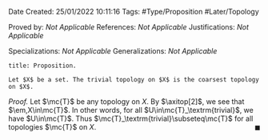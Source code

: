 <div class="topSpace"></div>

Date Created: 25/01/2022 10:11:16
Tags: #Type/Proposition #Later/Topology

Proved by: _Not Applicable_
References: _Not Applicable_
Justifications: _Not Applicable_

Specializations: _Not Applicable_
Generalizations: _Not Applicable_

``` ad-Proposition
title: Proposition.

Let $X$ be a set. The trivial topology on $X$ is the coarsest topology on $X$.

```

<i>Proof.</i> Let $\mc{T}$ be any topology on $X$. By $\axitop[2]$, we see that $\em,X\in\mc{T}$. In other words, for all $U\in\mc{T}_\textrm{trivial}$, we have $U\in\mc{T}$. Thus $\mc{T}_\textrm{trivial}\subseteq\mc{T}$ for all topologies $\mc{T}$ on $X$.<span style="float:right;">$\blacksquare$</span>

